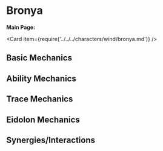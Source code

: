 # Bronya

**Main Page:**

<Card item={require('../../../characters/wind/bronya.md')} />

## Basic Mechanics

## Ability Mechanics

## Trace Mechanics

## Eidolon Mechanics

## Synergies/Interactions
